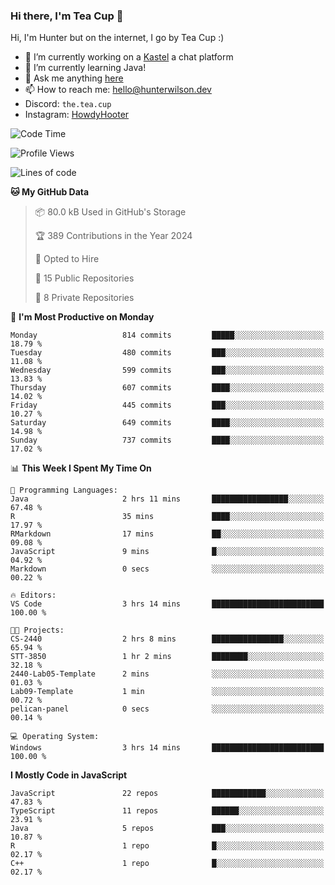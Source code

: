 ### Hi there, I'm Tea Cup 👋 

Hi, I'm Hunter but on the internet, I go by Tea Cup :)

- 🔭 I’m currently working on a [Kastel](https://github.com/KastelApp) a chat platform
- 🌱 I’m currently learning Java!
- 💬 Ask me anything [here](https://github.com/TheTeaCup/TheTeaCup/issues)
- 📫 How to reach me: [hello@hunterwilson.dev](mailto:hello@hunterwilson.dev)
- Discord: `the.tea.cup`
- Instagram: [HowdyHooter](https://instagram.com/HowdyHooter)

<!--START_SECTION:waka-->
![Code Time](http://img.shields.io/badge/Code%20Time-565%20hrs%2020%20mins-blue)

![Profile Views](http://img.shields.io/badge/Profile%20Views-58-blue)

![Lines of code](https://img.shields.io/badge/From%20Hello%20World%20I%27ve%20Written-1.4%20million%20lines%20of%20code-blue)

**🐱 My GitHub Data** 

> 📦 80.0 kB Used in GitHub's Storage 
 > 
> 🏆 389 Contributions in the Year 2024
 > 
> 💼 Opted to Hire
 > 
> 📜 15 Public Repositories 
 > 
> 🔑 8 Private Repositories 
 > 
📅 **I'm Most Productive on Monday** 

```text
Monday                   814 commits         █████░░░░░░░░░░░░░░░░░░░░   18.79 % 
Tuesday                  480 commits         ███░░░░░░░░░░░░░░░░░░░░░░   11.08 % 
Wednesday                599 commits         ███░░░░░░░░░░░░░░░░░░░░░░   13.83 % 
Thursday                 607 commits         ████░░░░░░░░░░░░░░░░░░░░░   14.02 % 
Friday                   445 commits         ███░░░░░░░░░░░░░░░░░░░░░░   10.27 % 
Saturday                 649 commits         ████░░░░░░░░░░░░░░░░░░░░░   14.98 % 
Sunday                   737 commits         ████░░░░░░░░░░░░░░░░░░░░░   17.02 % 
```


📊 **This Week I Spent My Time On** 

```text
💬 Programming Languages: 
Java                     2 hrs 11 mins       █████████████████░░░░░░░░   67.48 % 
R                        35 mins             ████░░░░░░░░░░░░░░░░░░░░░   17.97 % 
RMarkdown                17 mins             ██░░░░░░░░░░░░░░░░░░░░░░░   09.08 % 
JavaScript               9 mins              █░░░░░░░░░░░░░░░░░░░░░░░░   04.92 % 
Markdown                 0 secs              ░░░░░░░░░░░░░░░░░░░░░░░░░   00.22 % 

🔥 Editors: 
VS Code                  3 hrs 14 mins       █████████████████████████   100.00 % 

🐱‍💻 Projects: 
CS-2440                  2 hrs 8 mins        ████████████████░░░░░░░░░   65.94 % 
STT-3850                 1 hr 2 mins         ████████░░░░░░░░░░░░░░░░░   32.18 % 
2440-Lab05-Template      2 mins              ░░░░░░░░░░░░░░░░░░░░░░░░░   01.03 % 
Lab09-Template           1 min               ░░░░░░░░░░░░░░░░░░░░░░░░░   00.72 % 
pelican-panel            0 secs              ░░░░░░░░░░░░░░░░░░░░░░░░░   00.14 % 

💻 Operating System: 
Windows                  3 hrs 14 mins       █████████████████████████   100.00 % 
```

**I Mostly Code in JavaScript** 

```text
JavaScript               22 repos            ████████████░░░░░░░░░░░░░   47.83 % 
TypeScript               11 repos            ██████░░░░░░░░░░░░░░░░░░░   23.91 % 
Java                     5 repos             ███░░░░░░░░░░░░░░░░░░░░░░   10.87 % 
R                        1 repo              █░░░░░░░░░░░░░░░░░░░░░░░░   02.17 % 
C++                      1 repo              █░░░░░░░░░░░░░░░░░░░░░░░░   02.17 % 
```




<!--END_SECTION:waka-->
